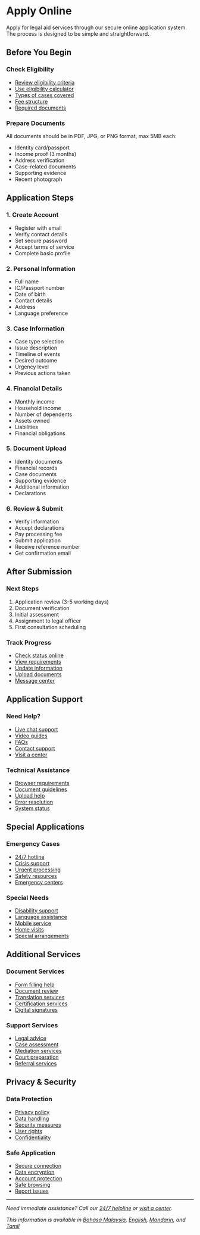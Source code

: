 # Apply Online

Apply for legal aid services through our secure online application system. The process is designed to be simple and straightforward.

## Before You Begin

### Check Eligibility
- [Review eligibility criteria](/legal-aid-services/eligibility)
- [Use eligibility calculator](/services/calculator)
- [Types of cases covered](/legal-aid-services/cases-covered)
- [Fee structure](/legal-aid-services/fee-structure)
- [Required documents](/knowledge-center/forms#checklist)

### Prepare Documents
All documents should be in PDF, JPG, or PNG format, max 5MB each:
- Identity card/passport
- Income proof (3 months)
- Address verification
- Case-related documents
- Supporting evidence
- Recent photograph

## Application Steps

### 1. Create Account
- Register with email
- Verify contact details
- Set secure password
- Accept terms of service
- Complete basic profile

### 2. Personal Information
- Full name
- IC/Passport number
- Date of birth
- Contact details
- Address
- Language preference

### 3. Case Information
- Case type selection
- Issue description
- Timeline of events
- Desired outcome
- Urgency level
- Previous actions taken

### 4. Financial Details
- Monthly income
- Household income
- Number of dependents
- Assets owned
- Liabilities
- Financial obligations

### 5. Document Upload
- Identity documents
- Financial records
- Case documents
- Supporting evidence
- Additional information
- Declarations

### 6. Review & Submit
- Verify information
- Accept declarations
- Pay processing fee
- Submit application
- Receive reference number
- Get confirmation email

## After Submission

### Next Steps
1. Application review (3-5 working days)
2. Document verification
3. Initial assessment
4. Assignment to legal officer
5. First consultation scheduling

### Track Progress
- [Check status online](/services/status)
- [View requirements](/services/requirements)
- [Update information](/services/update)
- [Upload documents](/services/documents)
- [Message center](/services/messages)

## Application Support

### Need Help?
- [Live chat support](/services/chat)
- [Video guides](/resources/videos)
- [FAQs](/knowledge-center/faqs)
- [Contact support](/contact)
- [Visit a center](/legal-aid-services/centers)

### Technical Assistance
- [Browser requirements](/services/browsers)
- [Document guidelines](/services/document-guide)
- [Upload help](/services/upload-guide)
- [Error resolution](/services/errors)
- [System status](/services/system-status)

## Special Applications

### Emergency Cases
- [24/7 hotline](/contact/emergency)
- [Crisis support](/services/crisis)
- [Urgent processing](/services/urgent)
- [Safety resources](/services/safety)
- [Emergency centers](/legal-aid-services/centers#emergency)

### Special Needs
- [Disability support](/services/accessibility)
- [Language assistance](/services/translation)
- [Mobile service](/services/mobile-clinic)
- [Home visits](/services/home-visit)
- [Special arrangements](/services/arrangements)

## Additional Services

### Document Services
- [Form filling help](/services/forms)
- [Document review](/services/review)
- [Translation services](/services/translation)
- [Certification services](/services/certification)
- [Digital signatures](/services/signatures)

### Support Services
- [Legal advice](/services/consultation)
- [Case assessment](/services/assessment)
- [Mediation services](/services/mediation)
- [Court preparation](/services/court-prep)
- [Referral services](/services/referrals)

## Privacy & Security

### Data Protection
- [Privacy policy](/legal/privacy)
- [Data handling](/legal/data)
- [Security measures](/legal/security)
- [User rights](/legal/rights)
- [Confidentiality](/legal/confidentiality)

### Safe Application
- [Secure connection](/services/security)
- [Data encryption](/services/encryption)
- [Account protection](/services/protection)
- [Safe browsing](/services/safe-browsing)
- [Report issues](/services/report)

---

*Need immediate assistance? Call our [24/7 helpline](/contact/emergency) or [visit a center](/legal-aid-services/centers).*

*This information is available in [Bahasa Malaysia](/lang/ms), [English](/lang/en), [Mandarin](/zh), and [Tamil](/ta)* 
